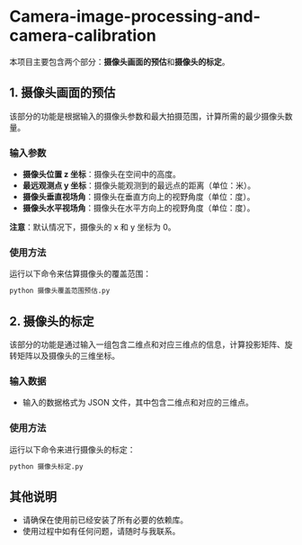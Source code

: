 # Camera-image-processing-and-camera-calibration

本项目主要包含两个部分：**摄像头画面的预估**和**摄像头的标定**。

## 1. 摄像头画面的预估

该部分的功能是根据输入的摄像头参数和最大拍摄范围，计算所需的最少摄像头数量。

### 输入参数

- **摄像头位置 z 坐标**：摄像头在空间中的高度。
- **最远观测点 y 坐标**：摄像头能观测到的最远点的距离（单位：米）。
- **摄像头垂直视场角**：摄像头在垂直方向上的视野角度（单位：度）。
- **摄像头水平视场角**：摄像头在水平方向上的视野角度（单位：度）。

**注意**：默认情况下，摄像头的 x 和 y 坐标为 0。

### 使用方法

运行以下命令来估算摄像头的覆盖范围：

```bash
python 摄像头覆盖范围预估.py
```

## 2. 摄像头的标定

该部分的功能是通过输入一组包含二维点和对应三维点的信息，计算投影矩阵、旋转矩阵以及摄像头的三维坐标。

### 输入数据

- 输入的数据格式为 JSON 文件，其中包含二维点和对应的三维点。

### 使用方法

运行以下命令来进行摄像头的标定：

```bash
python 摄像头标定.py
```

## 其他说明

- 请确保在使用前已经安装了所有必要的依赖库。
- 使用过程中如有任何问题，请随时与我联系。